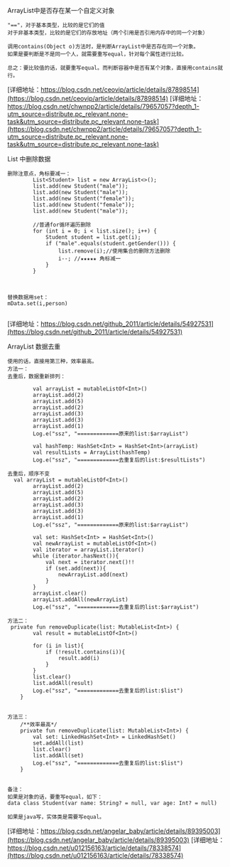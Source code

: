 

ArrayList中是否存在某一个自定义对象
```
"=="，对于基本类型，比较的是它们的值
对于非基本类型，比较的是它们的存放地址（两个引用是否引用内存中的同一个对象）

调用contains(Object o)方法时，是判断ArrayList中是否存在同一个对象。
如果是要判断是不是同一个人，就需要重写equal，针对每个属性进行比较。

总之：要比较值的话，就要重写equal。而判断容器中是否有某个对象，直接用contains就行。
```
[详细地址：https://blog.csdn.net/ceovip/article/details/87898514](https://blog.csdn.net/ceovip/article/details/87898514)
[详细地址：https://blog.csdn.net/chwnpp2/article/details/79657057?depth_1-utm_source=distribute.pc_relevant.none-task&utm_source=distribute.pc_relevant.none-task](https://blog.csdn.net/chwnpp2/article/details/79657057?depth_1-utm_source=distribute.pc_relevant.none-task&utm_source=distribute.pc_relevant.none-task)

List 中删除数据

```
删除注意点，角标要减一：
        List<Student> list = new ArrayList<>();
        list.add(new Student("male"));
        list.add(new Student("male"));
        list.add(new Student("female"));
        list.add(new Student("female"));
        list.add(new Student("male"));
 
        //普通for循环遍历删除
        for (int i = 0; i < list.size(); i++) {
            Student student = list.get(i);
            if ("male".equals(student.getGender())) {
                list.remove(i);//使用集合的删除方法删除
                i--; //★★★★★ 角标减一
            }
        }



替换数据用set：
mData.set(i,person)


```
[详细地址：https://blog.csdn.net/github_2011/article/details/54927531](https://blog.csdn.net/github_2011/article/details/54927531)

ArrayList 数据去重
```
使用的话，直接用第三种，效率最高。
方法一：
去重后，数据重新排列：

        val arrayList = mutableListOf<Int>()
        arrayList.add(2)
        arrayList.add(5)
        arrayList.add(2)
        arrayList.add(3)
        arrayList.add(3)
        arrayList.add(1)
        Log.e("ssz", "=============原来的list:$arrayList")

        val hashTemp: HashSet<Int> = HashSet<Int>(arrayList)
        val resultLists = ArrayList(hashTemp)
        Log.e("ssz", "=============去重复后的list:$resultLists")

去重后，顺序不变
  val arrayList = mutableListOf<Int>()
        arrayList.add(2)
        arrayList.add(5)
        arrayList.add(2)
        arrayList.add(3)
        arrayList.add(3)
        arrayList.add(1)
        Log.e("ssz", "=============原来的list:$arrayList")

        val set: HashSet<Int> = HashSet<Int>()
        val newArrayList = mutableListOf<Int>()
        val iterator = arrayList.iterator()
        while (iterator.hasNext()){
            val next = iterator.next()!!
            if (set.add(next)){
                newArrayList.add(next)
            }
        }
        arrayList.clear()
        arrayList.addAll(newArrayList)
        Log.e("ssz", "=============去重复后的list:$arrayList")

方法二：
 private fun removeDuplicate(list: MutableList<Int>) {
        val result = mutableListOf<Int>()

        for (i in list){
            if (!result.contains(i)){
                result.add(i)
            }
        }
        list.clear()
        list.addAll(result)
        Log.e("ssz", "=============去重复后的list:$list")
    }


方法三：
    /**效率最高*/
    private fun removeDuplicate(list: MutableList<Int>) {
        val set: LinkedHashSet<Int> = LinkedHashSet()
        set.addAll(list)
        list.clear()
        list.addAll(set)
        Log.e("ssz", "=============去重复后的list:$list")
    }


备注：
如果是对象的话，要重写equal，如下：
data class Student(var name: String? = null, var age: Int? = null)

如果是java写，实体类是需要写equal。
```
[详细地址：https://blog.csdn.net/angelar_baby/article/details/89395003](https://blog.csdn.net/angelar_baby/article/details/89395003)
[详细地址：https://blog.csdn.net/u012156163/article/details/78338574](https://blog.csdn.net/u012156163/article/details/78338574)